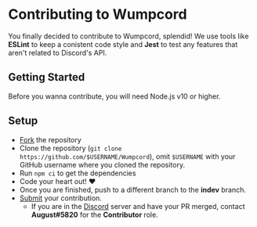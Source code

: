 # Contributing to Wumpcord
You finally decided to contribute to Wumpcord, splendid! We use tools like **ESLint** to keep a conistent code style and **Jest** to test any features that aren't related to Discord's API.

## Getting Started
Before you wanna contribute, you will need Node.js v10 or higher.

## Setup
- [Fork](https://github.com/auguwu/Wumpcord/fork) the repository
- Clone the repository (``git clone https://github.com/$USERNAME/Wumpcord``), omit `$USERNAME` with your GitHub username where you cloned the repository.
- Run `npm ci` to get the dependencies
- Code your heart out! :heart:
- Once you are finished, push to a different branch to the **indev** branch.
- [Submit](https://github.com/auguwu/Wumpcord/compare) your contribution.
  - If you are in the [Discord](https://discord.gg/yDnbEDH) server and have your PR merged, contact **August#5820** for the **Contributor** role.
